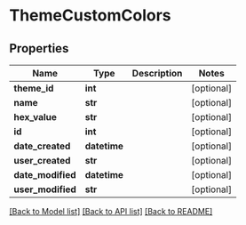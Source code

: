 # ThemeCustomColors

## Properties
Name | Type | Description | Notes
------------ | ------------- | ------------- | -------------
**theme_id** | **int** |  | [optional] 
**name** | **str** |  | [optional] 
**hex_value** | **str** |  | [optional] 
**id** | **int** |  | [optional] 
**date_created** | **datetime** |  | [optional] 
**user_created** | **str** |  | [optional] 
**date_modified** | **datetime** |  | [optional] 
**user_modified** | **str** |  | [optional] 

[[Back to Model list]](../README.md#documentation-for-models) [[Back to API list]](../README.md#documentation-for-api-endpoints) [[Back to README]](../README.md)


